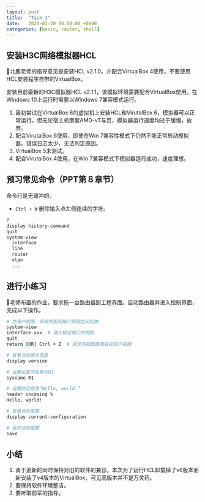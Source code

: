 ```yaml
---
layout: post
title:  "Task 1"
date:   2020-03-20 08:00:00 +0800
categories: [basic, router, shell]
---
```


## 安装H3C网络模拟器HCL

🦌北鹿老师的指导意见是安装HCL v2.1.0，并配合VirtualBox 4使用，不要使用HCL安装程序自带的VirtualBox。

安装目前最新的H3C模拟器HCL v2.1.1，该模拟环境需要配合VirtualBox使用。在Windows 10上运行时需要以Windows 7兼容模式运行。

1. 最初尝试在VirtualBox 6的虚拟机上安装HCL和VirutalBox 6，模拟器可以正常运行。但无论宿主机嵌套AMD-vT与否，模拟器运行速度均过于缓慢，放弃。
2. 配合VirutalBox 6使用，即使在Win 7兼容性模式下仍然不能正常启动模拟器。错误日志太少，无法判定原因。
3. VirtualBox 5未测试。
4. 配合VirutalBox 4使用，在Win 7兼容模式下模拟器运行成功，速度理想。

## 预习常见命令（PPT第８章节）

命令行是无缓冲的。

- `Ctrl + W` 删除输入点左侧连续的字符。

``` sh
?
display history-command
quit
system-view
  interface
  line
  router
  vlan
  ...

```

## 进行小练习

🦌老师布置的作业，要求拖一台路由器到工程界面。启动路由器并进入控制界面，完成以下操作。

```sh
# 在用户视图、系统视图和接口视图之间切换
system-view
interface xxx  # 进入特定接口的视图
quit
return [OR] Ctrl + Z  # 从任何视图直接返回用户视图

# 查看当前版本信息
display version

# 设置设备的名称为R1
sysname R1

# 设置欢迎信息“Hello, world.”
header incoming %
Hello, world!

# 查看当前配置
display current-configuration

# 保存当前配置
save

```

## 小结

1. 勇于追新的同时保持对旧的软件的兼容。本次为了运行HCL卸载掉了v6版本而新安装了v4版本的VirtualBox，可见高版本并不是万灵药。
2. 要保持软件环境整洁。
3. 要听取前辈的指导。
